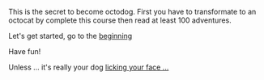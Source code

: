 This is the secret to become octodog.
First you have to transformate to an
octocat by complete this course then
read at least 100 adventures.

Let's get started, go to the [beginning](../marshmallow.md)

Have fun!

Unless ... it's really your dog [licking your face ...](../your-dog/your-dog.md)
